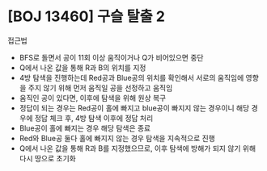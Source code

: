 # [BOJ 13460] 구슬 탈출 2

접근법

- BFS로 돌면서 공이 11회 이상 움직이거나 Q가 비어있으면 중단
- Q에서 나온 값을 통해 R과 B의 위치를 지정
- 4방 탐색을 진행하는데 Red공과 Blue공의 위치를 확인해서 서로의 움직임에 영향을 주지 않기 위해 먼저 움직일 공을 선정하고 움직임
- 움직인 공이 있다면, 이후에 탐색을 위해 원상 복구
- 정답이 되는 경우는 Red공이 홀에 빠지고 blue공이 빠지지 않는 경우이니 해당 경우에 정답 체크 후, 4방 탐색 이후에 정답 처리
- Blue공이 홀에 빠지는 경우 해당 탐색은 종료
- Red와 Blue공 둘다 홀에 빠지지 않는 경우 탐색을 지속적으로 진행
- Q에서 나온 값을 통해 R과 B를 지정했으므로, 이후 탐색에 방해가 되지 않기 위해 다시 땅으로 초기화